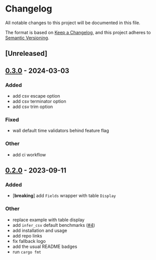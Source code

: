 # Changelog
All notable changes to this project will be documented in this file.

The format is based on [Keep a Changelog](https://keepachangelog.com/en/1.0.0/),
and this project adheres to [Semantic Versioning](https://semver.org/spec/v2.0.0.html).

## [Unreleased]

## [0.3.0](https://github.com/jaynewey/baskerville/compare/baskerville-v0.2.0...baskerville-v0.3.0) - 2024-03-03

### Added
- add csv escape option
- add csv terminator option
- add csv trim option

### Fixed
- wall default time validators behind feature flag

### Other
- add ci workflow

## [0.2.0](https://github.com/jaynewey/baskerville/compare/baskerville-v0.1.0...baskerville-v0.2.0) - 2023-09-11

### Added
- [**breaking**] add `Fields` wrapper with table `Display`

### Other
- replace example with table display
- add `infer_csv` default benchmarks ([#4](https://github.com/jaynewey/baskerville/pull/4))
- add installation and usage
- add repo links
- fix fallback logo
- add the usual README badges
- run `cargo fmt`

